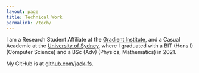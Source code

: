 ```yaml
---
layout: page
title: Technical Work
permalink: /tech/
---
```



I am a Research Student Affiliate at the [Gradient Institute](https://gradientinstitute.org), and a Casual Academic at the [University of Sydney](https://www.sydney.edu.au), where I graduated with a BIT (Hons I) (Computer Science) and a BSc (Adv) (Physics, Mathematics) in 2021.


My GitHub is at [github.com/jack-fs](https://www.github.com/jack-fs).